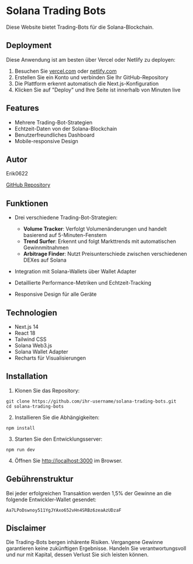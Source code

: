 # Solana Trading Bots

Diese Website bietet Trading-Bots für die Solana-Blockchain.

## Deployment

Diese Anwendung ist am besten über Vercel oder Netlify zu deployen:

1. Besuchen Sie [vercel.com](https://vercel.com) oder [netlify.com](https://netlify.com)
2. Erstellen Sie ein Konto und verbinden Sie Ihr GitHub-Repository
3. Die Plattform erkennt automatisch die Next.js-Konfiguration
4. Klicken Sie auf "Deploy" und Ihre Seite ist innerhalb von Minuten live

## Features

- Mehrere Trading-Bot-Strategien
- Echtzeit-Daten von der Solana-Blockchain
- Benutzerfreundliches Dashboard
- Mobile-responsive Design

## Autor

Erik0622

[GitHub Repository](https://github.com/Erik0622/SolanaBots)

## Funktionen

- Drei verschiedene Trading-Bot-Strategien:
  - **Volume Tracker**: Verfolgt Volumenänderungen und handelt basierend auf 5-Minuten-Fenstern
  - **Trend Surfer**: Erkennt und folgt Markttrends mit automatischen Gewinnmitnahmen
  - **Arbitrage Finder**: Nutzt Preisunterschiede zwischen verschiedenen DEXes auf Solana

- Integration mit Solana-Wallets über Wallet Adapter
- Detaillierte Performance-Metriken und Echtzeit-Tracking
- Responsive Design für alle Geräte

## Technologien

- Next.js 14
- React 18
- Tailwind CSS
- Solana Web3.js
- Solana Wallet Adapter
- Recharts für Visualisierungen

## Installation

1. Klonen Sie das Repository:
```
git clone https://github.com/ihr-username/solana-trading-bots.git
cd solana-trading-bots
```

2. Installieren Sie die Abhängigkeiten:
```
npm install
```

3. Starten Sie den Entwicklungsserver:
```
npm run dev
```

4. Öffnen Sie [http://localhost:3000](http://localhost:3000) im Browser.

## Gebührenstruktur

Bei jeder erfolgreichen Transaktion werden 1,5% der Gewinne an die folgende Entwickler-Wallet gesendet:
```
Aa7LPoDswnoy511YgJYAxo652vHn4SRBz6zeaAzUDzaF
```

## Disclaimer

Die Trading-Bots bergen inhärente Risiken. Vergangene Gewinne garantieren keine zukünftigen Ergebnisse. Handeln Sie verantwortungsvoll und nur mit Kapital, dessen Verlust Sie sich leisten können. 